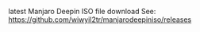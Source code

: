 latest Manjaro Deepin ISO file download
See: https://github.com/wiwyil2tr/manjarodeepiniso/releases
